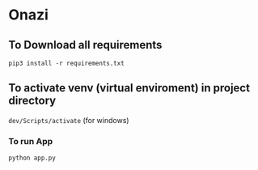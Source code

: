 # Onazi

## To Download all requirements
`pip3 install -r requirements.txt`

## To activate venv (virtual enviroment) in project directory
`dev/Scripts/activate` (for windows)

### To run App

`python app.py`



